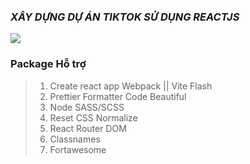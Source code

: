 ### ***XÂY DỰNG DỰ ÁN TIKTOK SỬ DỤNG REACTJS***
<div style = "display : flex; align-items: center">
<img src = "https://img.youtube.com/vi/VCgk2y-LUJY/mqdefault.jpg"/>


</div>


### Package Hỗ trợ 
>1. Create react app Webpack || Vite Flash
>2. Prettier Formatter Code Beautiful
>3. Node SASS/SCSS
>4. Reset CSS Normalize
>5. React Router DOM
>5. Classnames
>6. Fortawesome
